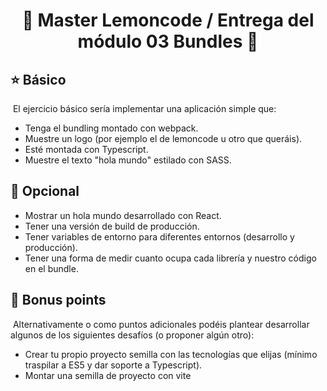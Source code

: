  <h1 align="center">
  🍋 Master Lemoncode / Entrega del módulo 03 Bundles 🔧
  </h1>

<p align="center">

## ⭐ Básico

​ El ejercicio básico sería implementar una aplicación simple que:

- Tenga el bundling montado con webpack.
- Muestre un logo (por ejemplo el de lemoncode u otro que queráis).
- Esté montada con Typescript.
- Muestre el texto "hola mundo" estilado con SASS. ​

## 🌟 Opcional

- Mostrar un hola mundo desarrollado con React.
- Tener una versión de build de producción.
- Tener variables de entorno para diferentes entornos (desarrollo y producción).
- Tener una forma de medir cuanto ocupa cada librería y nuestro código en el bundle. ​

## 💪 Bonus points

​ Alternativamente o como puntos adicionales podéis plantear desarrollar algunos de los siguientes desafíos (o proponer algún otro): ​

- Crear tu propio proyecto semilla con las tecnologías que elijas (mínimo traspilar a ES5 y dar soporte a Typescript).
- Montar una semilla de proyecto con vite

</p>
